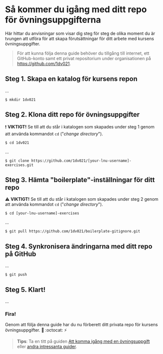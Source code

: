 # Så kommer du igång med ditt repo för övningsuppgifterna

Här hittar du anvisningar som visar dig steg för steg de olika moment du är tvungen att utföra för att skapa förutsättningar för ditt arbete med kursens övningsuppgifter.

> För att kunna följa denna guide behöver du tillgång till internet, ett GitHub-konto samt ett privat repositorium under organisationen på https://github.com/1dv021. 

## Steg 1. Skapa en katalog för kursens repon

...

`$ mkdir 1dv021`


## Steg 2. Klona ditt repo för övningsuppgifter

:exclamation: __VIKTIGT!__ Se till att du står i katalogen som skapades under steg 1 genom att använda kommandot `cd` ("_change directory_").

`$ cd 1dv021`

...

`$ git clone https://github.com/1dv021/[your-lnu-username]-exercises.git`

## Steg 3. Hämta "boilerplate"-inställningar för ditt repo

:warning: __VIKTIGT!__ Se till att du står i katalogen som skapades under steg 2 genom att använda kommandot `cd` ("_change directory_").

`$ cd [your-lnu-username]-exercises`

...

`$ git pull https://github.com/1dv021/boilerplate-gitignore.git`

## Steg 4. Synkronisera ändringarna med ditt repo på GitHub

...

`$ git push`

## Steg 5. Klart!

...

### Fira!

Genom att följa denna guide har du nu förberett ditt privata repo för kursens övningsuppgifter. :tada: :octocat: :zap:

> __Tips__: Ta en titt på guiden [Att komma igång med en övningsuppgift](../att-komma-igang-med-en-ovningsuppgift) eller [andra intressanta guider](../).